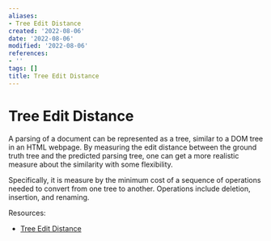 ```yaml
---
aliases:
- Tree Edit Distance
created: '2022-08-06'
date: '2022-08-06'
modified: '2022-08-06'
references:
- ''
tags: []
title: Tree Edit Distance
---
```


# Tree Edit Distance

A parsing of a document can be represented as a tree, similar to a DOM tree in an HTML webpage. By measuring the edit distance between the ground truth tree and the predicted parsing tree, one can get a more realistic measure about the similarity with some flexibility.

Specifically, it is measure by the minimum cost of a sequence of operations needed to convert from one tree to another. Operations include deletion, insertion, and renaming.

Resources:
- [Tree Edit Distance](http://tree-edit-distance.dbresearch.uni-salzburg.at/)